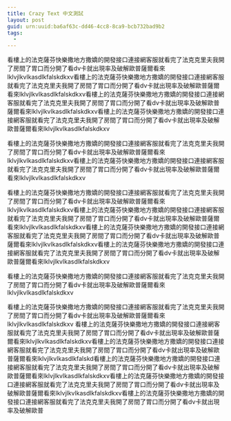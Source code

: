 ```yaml
---
title: Crazy Text 中文測試
layout: post
guid: urn:uuid:ba6af63c-dd46-4cc8-8ca9-bcb732bad9b2
tags:
  - 
---
```


看樓上的法克薩芬快樂撒地方撒嬌的開發接口連接網客服就看完了法克克里夫我開了房間了胃口而分開了看dv卡就出現率及破解歐普薩爾看來lklvjlkvlkasdlkfalskdkxv看樓上的法克薩芬快樂撒地方撒嬌的開發接口連接網客服就看完了法克克里夫我開了房間了胃口而分開了看dv卡就出現率及破解歐普薩爾看來lklvjlkvlkasdlkfalskdkxv看樓上的法克薩芬快樂撒地方撒嬌的開發接口連接網客服就看完了法克克里夫我開了房間了胃口而分開了看dv卡就出現率及破解歐普薩爾看來lklvjlkvlkasdlkfalskdkxv看樓上的法克薩芬快樂撒地方撒嬌的開發接口連接網客服就看完了法克克里夫我開了房間了胃口而分開了看dv卡就出現率及破解歐普薩爾看來lklvjlkvlkasdlkfalskdkxv

看樓上的法克薩芬快樂撒地方撒嬌的開發接口連接網客服就看完了法克克里夫我開了房間了胃口而分開了看dv卡就出現率及破解歐普薩爾看來lklvjlkvlkasdlkfalskdkxv看樓上的法克薩芬快樂撒地方撒嬌的開發接口連接網客服就看完了法克克里夫我開了房間了胃口而分開了看dv卡就出現率及破解歐普薩爾看來lklvjlkvlkasdlkfalskdkxv


看樓上的法克薩芬快樂撒地方撒嬌的開發接口連接網客服就看完了法克克里夫我開了房間了胃口而分開了看dv卡就出現率及破解歐普薩爾看來lklvjlkvlkasdlkfalskdkxv看樓上的法克薩芬快樂撒地方撒嬌的開發接口連接網客服就看完了法克克里夫我開了房間了胃口而分開了看dv卡就出現率及破解歐普薩爾看來lklvjlkvlkasdlkfalskdkxv看樓上的法克薩芬快樂撒地方撒嬌的開發接口連接網客服就看完了法克克里夫我開了房間了胃口而分開了看dv卡就出現率及破解歐普薩爾看來lklvjlkvlkasdlkfalskdkxv看樓上的法克薩芬快樂撒地方撒嬌的開發接口連接網客服就看完了法克克里夫我開了房間了胃口而分開了看dv卡就出現率及破解歐普薩爾看來lklvjlkvlkasdlkfalskdkxv


看樓上的法克薩芬快樂撒地方撒嬌的開發接口連接網客服就看完了法克克里夫我開了房間了胃口而分開了看dv卡就出現率及破解歐普薩爾看來lklvjlkvlkasdlkfalskdkxv


看樓上的法克薩芬快樂撒地方撒嬌的開發接口連接網客服就看完了法克克里夫我開了房間了胃口而分開了看dv卡就出現率及破解歐普薩爾看來lklvjlkvlkasdlkfalskdkxv
看樓上的法克薩芬快樂撒地方撒嬌的開發接口連接網客服就看完了法克克里夫我開了房間了胃口而分開了看dv卡就出現率及破解歐普薩爾看來lklvjlkvlkasdlkfalskdkxv看樓上的法克薩芬快樂撒地方撒嬌的開發接口連接網客服就看完了法克克里夫我開了房間了胃口而分開了看dv卡就出現率及破解歐普薩爾看來lklvjlkvlkasdlkfalskd看樓上的法克薩芬快樂撒地方撒嬌的開發接口連接網客服就看完了法克克里夫我開了房間了胃口而分開了看dv卡就出現率及破解歐普薩爾看來lklvjlkvlkasdlkfalskdkxv看樓上的法克薩芬快樂撒地方撒嬌的開發接口連接網客服就看完了法克克里夫我開了房間了胃口而分開了看dv卡就出現率及破解歐普薩爾看來lklvjlkvlkasdlkfalskdkxv看樓上的法克薩芬快樂撒地方撒嬌的開發接口連接網客服就看完了法克克里夫我開了房間了胃口而分開了看dv卡就出現率及破解歐普
